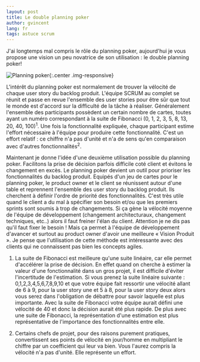 ```yaml
---
layout: post
title: Le double planning poker
author: gvincent
lang: fr
tags: astuce scrum
---
```

J'ai longtemps mal compris le rôle du planning poker, aujourd'hui je vous propose une vision un peu novatrice de son utilisation : le double planning poker!



![Planning poker](https://lh3.googleusercontent.com/-mz050MogDw4/TyPXWXcWMfI/AAAAAAAABrM/wFoLfx_cXnI/s800/images.jpg){:.center .img-responsive}

L'intérêt du planning poker est normalement de trouver la vélocité de chaque user story du backlog produit. L'équipe SCRUM au complet se réunit et passe en revue l'ensemble des user stories pour être sûr que tout le monde est d'accord sur la difficulté de la tâche à réaliser. Généralement l'ensemble des participants possèdent un certain nombre de cartes, toutes ayant un numéro correspondant à la suite de Fibonacci (0, 1, 2, 3, 5, 8, 13, 20, 40, 100)<sup>1</sup>. Une fois la fonctionnalité expliquée, chaque participant estime l'effort nécessaire à l'équipe pour produire cette fonctionnalité. C'est un effort relatif : ce chiffre n'a pas d'unité et n'a de sens qu'en comparaison avec d'autres fonctionnalités<sup>2</sup>.

Maintenant je donne l'idée d'une deuxième utilisation possible du planning poker. Facilitons la prise de décision parfois difficile coté client et évitons le changement en excès. Le planning poker devient un outil pour prioriser les fonctionnalités du backlog produit. Equipés d'un jeu de cartes pour le planning poker, le  product owner et le client se réunissent autour d'une table et reprennent l'ensemble des user story du backlog produit. Ils cherchent à définir l'ordre de priorité des fonctionnalités. C'est très utile quand le client a du mal à spécifier son besoin et/ou que les premiers sprints sont soumis à trop de changements. Si ça gène la vélocité moyenne de l'équipe de développement (changement architecturaux, changement techniques, etc..) alors il faut freiner l'élan du client. Attention je ne dis pas qu'il faut fixer le besoin ! Mais ça permet à l'équipe de développement d'avancer et surtout au product owner d'avoir une meilleure « Vision Produit ». Je pense que l'utilisation de cette méthode est intéressante avec des clients qui ne connaissent pas bien les concepts agiles.


1. La suite de Fibonacci est meilleure qu'une suite linéaire, car elle permet d'accélérer la prise de décision. En effet quand on cherche à estimer la valeur d'une fonctionnalité dans un gros projet, il est difficile d'éviter l'incertitude de l'estimation. Si vous prenez la suite linéaire suivante : 0,1,2,3,4,5,6,7,8,9,10 et que votre équipe fait ressortir une vélocité allant de 6 à 9, pour la user story une et 5 à 8, pour la user story deux alors vous serez dans l'obligation de débattre pour savoir laquelle est plus importante. Avec la suite de Fibonacci votre équipe aurait défini une vélocité de 40 et donc la décision aurait été plus rapide. De plus avec une suite de Fibonacci, la représentation d'une estimation est plus représentative de l'importance des fonctionnalités entre elle.

2. Certains chefs de projet, pour des raisons purement pratiques, convertissent ses points de vélocité en jour/homme en multipliant le chiffre par un coefficient qui leur va bien. Vous l'aurez compris la vélocité n'a pas d'unité. Elle représente un effort.

